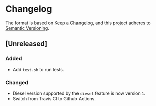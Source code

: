 # Changelog

The format is based on [Keep a Changelog](https://keepachangelog.com/en/1.0.0/),
and this project adheres to [Semantic Versioning](https://semver.org/spec/v2.0.0.html).

## [Unreleased]

### Added

- Add `test.sh` to run tests.

### Changed

- Diesel version supported by the `diesel` feature is now version `1`.
- Switch from Travis CI to Github Actions.
